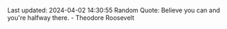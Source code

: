 Last updated: 2024-04-02 14:30:55
Random Quote: Believe you can and you're halfway there. - Theodore Roosevelt